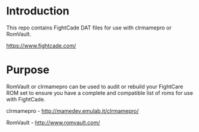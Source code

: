 # Introduction
This repo contains FightCade DAT files for use with  clrmamepro or RomVault.

https://www.fightcade.com/

# Purpose
RomVault or clrmamepro can be used to audit or rebuild your FightCare ROM set to ensure you have a complete and compatible list of roms for use with FightCade.

clrmamepro - http://mamedev.emulab.it/clrmamepro/

RomVault - http://www.romvault.com/
